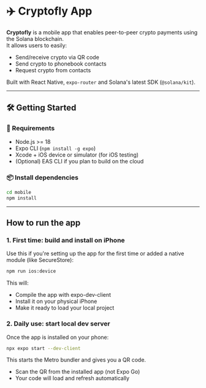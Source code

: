 # ✈️ Cryptofly App

**Cryptofly** is a mobile app that enables peer-to-peer crypto payments using the Solana blockchain.  
It allows users to easily:

- Send/receive crypto via QR code
- Send crypto to phonebook contacts
- Request crypto from contacts

Built with React Native, `expo-router` and Solana's latest SDK (`@solana/kit`).

---

## 🛠️ Getting Started

### 🔗 Requirements
- Node.js >= 18
- Expo CLI (`npm install -g expo`)
- Xcode + iOS device or simulator (for iOS testing)
- (Optional) EAS CLI if you plan to build on the cloud

### 📦 Install dependencies

```bash
cd mobile
npm install
```

---

## How to run the app

### 1. First time: build and install on iPhone

Use this if you're setting up the app for the first time or added a native module (like SecureStore):

```bash
npm run ios:device
```

This will:

* Compile the app with expo-dev-client
* Install it on your physical iPhone
* Make it ready to load your local project

### 2. Daily use: start local dev server

Once the app is installed on your phone:
```bash
npx expo start --dev-client
```
This starts the Metro bundler and gives you a QR code.

* Scan the QR from the installed app (not Expo Go)
* Your code will load and refresh automatically

